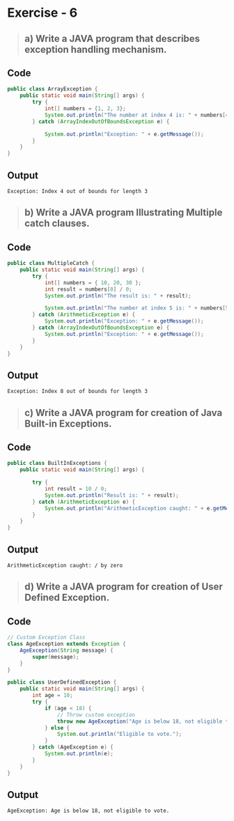 # Exercise - 6

> ## a) Write a JAVA program that describes exception handling mechanism.

## Code

```java
public class ArrayException {
    public static void main(String[] args) {
        try {
            int[] numbers = {1, 2, 3};
            System.out.println("The number at index 4 is: " + numbers[4]);
        } catch (ArrayIndexOutOfBoundsException e) {

            System.out.println("Exception: " + e.getMessage());
        }
    }
}

```

## Output

```text
Exception: Index 4 out of bounds for length 3
```

> ## b) Write a JAVA program Illustrating Multiple catch clauses.

## Code

```java
public class MultipleCatch {
    public static void main(String[] args) {
        try {
            int[] numbers = { 10, 20, 30 };
            int result = numbers[8] / 0;
            System.out.println("The result is: " + result);

            System.out.println("The number at index 5 is: " + numbers[5]);
        } catch (ArithmeticException e) {
            System.out.println("Exception: " + e.getMessage());
        } catch (ArrayIndexOutOfBoundsException e) {
            System.out.println("Exception: " + e.getMessage());
        }
    }
}
```

## Output

```text
Exception: Index 8 out of bounds for length 3
```

> ## c) Write a JAVA program for creation of Java Built-in Exceptions.

## Code

```java
public class BuiltInExceptions {
    public static void main(String[] args) {

        try {
            int result = 10 / 0;
            System.out.println("Result is: " + result);
        } catch (ArithmeticException e) {
            System.out.println("ArithmeticException caught: " + e.getMessage());
        }
    }
}
```

## Output

```text
ArithmeticException caught: / by zero
```

> ## d) Write a JAVA program for creation of User Defined Exception.

## Code

```java
// Custom Exception Class
class AgeException extends Exception {
    AgeException(String message) {
        super(message);
    }
}

public class UserDefinedException {
    public static void main(String[] args) {
        int age = 10;
        try {
            if (age < 18) {
                // Throw custom exception
                throw new AgeException("Age is below 18, not eligible to vote.");
            } else {
                System.out.println("Eligible to vote.");
            }
        } catch (AgeException e) {
            System.out.println(e);
        }
    }
}
```

## Output

```text
AgeException: Age is below 18, not eligible to vote.
```
